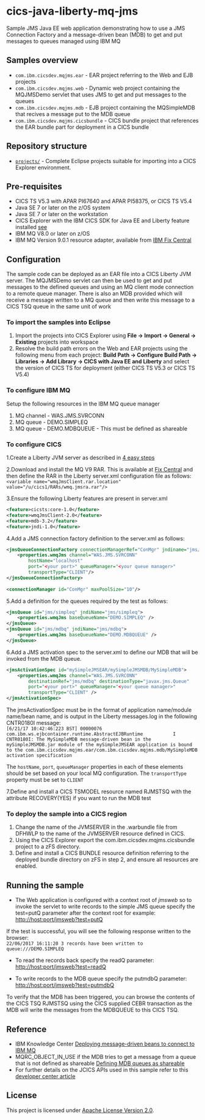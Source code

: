 cics-java-liberty-mq-jms
================
Sample JMS Java EE web application demonstrating how to use a JMS Connection Factory and a message-driven bean (MDB) to get and put messages to queues managed using IBM MQ

## Samples overview

* `com.ibm.cicsdev.mqjms.ear` - EAR project referring to the Web and EJB projects
* `com.ibm.cicsdev.mqjms.web` - Dynamic web project containing the MQJMSDemo servlet that uses JMS to get and put messages to the queues
* `com.ibm.cicsdev.mqjms.mdb` - EJB project containing the MQSimpleMDB that recives a message put to the MDB queue
* `com.ibm.cicsdev.mqjms.cicsbundle` - CICS bundle project that references the EAR bundle part for deployment in a CICS bundle


## Repository structure

* [`projects/`](projects) - Complete Eclipse projects suitable for importing into a CICS Explorer environment.



## Pre-requisites

* CICS TS V5.3 with APAR PI67640 and APAR PI58375, or CICS TS V5.4
* Java SE 7 or later on the z/OS system
* Java SE 7 or later on the workstation
* CICS Explorer with the IBM CICS SDK for Java EE and Liberty feature installed [see](https://developer.ibm.com/mainframe/products/downloads)
* IBM MQ V8.0 or later on z/OS
* IBM MQ Version 9.0.1 resource adapter, available from [IBM Fix Central](https://www.ibm.com/support/fixcentral/)
 

## Configuration

The sample code can be deployed as an EAR file into a CICS Liberty JVM server. The MQJMSDemo servlet can then be used to get and put messages to the defined queues and using an MQ client mode connection to a remote queue manager. There is also an MDB provided which will receive a message written to a MQ queue and then write this message to a CICS TSQ queue in the same unit of work




### To import the samples into Eclipse

1. Import the projects into CICS Explorer using **File -> Import -> General -> Existing** projects into workspace
1. Resolve the build path errors on the Web and EAR projects using the following menu from each project: **Build Path -> Configure Build Path -> Libraries -> Add Library -> CICS with Java EE and Liberty** and select the version of CICS TS for deployment (either CICS TS V5.3 or CICS TS V5.4)

### To configure IBM MQ
Setup the following resources in the IBM MQ queue manager

 1. MQ channel - WAS.JMS.SVRCONN
 1. MQ queue - DEMO.SIMPLEQ 
 1. MQ queue - DEMO.MDBQUEUE - This must be defined as shareable

### To configure CICS
1.Create a Liberty JVM server as described in [4 easy steps](https://developer.ibm.com/cics/2015/06/04/starting-a-cics-liberty-jvm-server-in-4-easy-steps/)

2.Download and install the MQ V9 RAR. This is available at [Fix Central](http://www-01.ibm.com/support/docview.wss?uid=swg21633761) and then define the RAR in the Liberty server.xml configuration file as follows:
`<variable name="wmqJmsClient.rar.location" value="/u/cics1/RARs/wmq.jmsra.rar"/>`

3.Ensure the following Liberty features are present in server.xml
 ```xml
<feature>cicsts:core-1.0</feature>
<feature>wmqJmsClient-2.0</feature>
<feature>mdb-3.2</feature>
<feature>jndi-1.0</feature>
```
4.Add a JMS connection factory definition to the server.xml as follows:
```xml
<jmsQueueConnectionFactory connectionManagerRef="ConMgr" jndiname="jms/qcf1">
    <properties.wmqJms channel="WAS.JMS.SVRCONN" 
        hostName="localhost" 
        port="<your port>" queueManager="<your queue manager>" 
        transportType="CLIENT"/>
</jmsQueueConnectionFactory>
    
<connectionManager id="ConMgr" maxPoolSize="10"/>  
```
5.Add a definition for the queues required by the test as follows:
```xml
<jmsQueue id="jms/simpleq" jndiName="jms/simpleq">
    <properties.wmqJms baseQueueName="DEMO.SIMPLEQ" />
</jmsQueue>
<jmsQueue id="jms/mdbq" jndiName="jms/mdbq">
    <properties.wmqJms baseQueueName="DEMO.MDBQUEUE" />
</jmsQueue>  
```
6.Add a JMS activation spec to the server.xml to define our MDB that will be invoked from the MDB queue. 
        
```xml
<jmsActivationSpec id="mySimpleJMSEAR/mySimpleJMSMDB/MySimpleMDB">
    <properties.wmqJms channel="WAS.JMS.SVRCONN"
        destinationRef="jms/mdbq" destinationType="javax.jms.Queue"
        port="<your port>" queueManager="<your queue manager>"
        transportType="CLIENT" />
</jmsActivationSpec>
```

The jmsActivationSpec must be in the format of application name/module name/bean name, and is output in the Liberty messages.log in the following CNTR0180I message:  
`[6/21/17 10:42:46:223 BST] 00000076 com.ibm.ws.ejbcontainer.runtime.AbstractEJBRuntime           I CNTR0180I: The MySimpleMDB message-driven bean in the mySimpleJMSMDB.jar module of the mySimpleJMSEAR application is bound to the com.ibm.cicsdev.mqjms.ear/com.ibm.cicsdev.mqjms.mdb/MySimpleMDB activation specification`    

The `hostName`, `port`, `queueManager` properties in each of these elements should be set based on your local MQ configuration. The `transportType` property must be set to `CLIENT`

7.Define and install a CICS TSMODEL resource named RJMSTSQ with the attribute RECOVERY(YES) if you want to run the MDB test

 

### To deploy the sample into a CICS region 
1. Change the name of the JVMSERVER in the .warbundle file from DFHWLP to the name of the JVMSERVER resource defined in CICS. 
1. Using the CICS Explorer export the com.ibm.cicsdev.mqjms.cicsbundle project to a zFS directory. 
1. Define and install a CICS BUNDLE resource definition referring to the deployed bundle directory on zFS in step 2, and ensure all resources are enabled. 

## Running the sample


* The Web application is configured with a context root of *jmsweb* so to invoke the servlet to write records to the simple JMS queue specify the test=putQ parameter after the context root for example:
[http://host:port/jmsweb?test=putQ](http://host:port/jmsweb?test=putQ)  

If the test is successful, you will see the following response written to the browser:  
`22/06/2017 16:11:20 3 records have been written to queue:///DEMO.SIMPLEQ`

* To read the records back specify the readQ parameter:
[http://host:port/jmsweb?test=readQ](http://host:port/jmsweb?test=readQ)

* To write records to the MDB queue specify the putmdbQ parameter:
[http://host:port/jmsweb?test=putmdbQ](http://host:port/jmsweb?test=putmdbQ)  

To verify that the MDB has been triggered, you can browse the contents of the CICS TSQ RJMSTSQ using the CICS supplied CEBR transaction as the MDB will write the messages from the MDBQUEUE to this CICS TSQ. 

## Reference
*  IBM Knowledge Center [Deploying message-driven beans to connect to IBM MQ](https://www.ibm.com/support/knowledgecenter/en/was_beta_liberty/com.ibm.websphere.wlp.nd.multiplatform.doc/ae/twlp_dep_msg_mdbwmq.html)
*  MQRC_OBJECT_IN_USE if the MDB tries to get a message from a queue that is not defined as shareable [Defining MDB queues as shareable](http://www-01.ibm.com/support/docview.wss?uid=swg21232930)
*  For further details on the JCICS APIs used in this sample refer to this [developer center article](https://developer.ibm.com/cics/2017/02/27/jcics-the-java-api-for-cics/)


## License
This project is licensed under [Apache License Version 2.0](LICENSE).  



